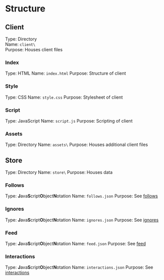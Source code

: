 # Structure
## Client
Type: Directory  
Name: `client\`  
Purpose: Houses client files

### Index
Type: HTML
Name: `index.html`
Purpose: Structure of client
### Style
Type: CSS
Name: `style.css`
Purpose: Stylesheet of client
### Script
Type: JavaScript
Name: `script.js`
Purpose: Scripting of client
### Assets
Type: Directory
Name: `assets\`
Purpose: Houses additional client files
## Store
Type: Directory
Name: `store\`
Purpose: Houses data
### Follows
Type: **J**ava**S**cript**O**bject**N**otation
Name: `follows.json`
Purpose: See [follows](wip.md)
### Ignores
Type: **J**ava**S**cript**O**bject**N**otation
Name: `ignores.json`
Purpose: See [ignores](wip.md)
### Feed
Type: **J**ava**S**cript**O**bject**N**otation
Name: `feed.json`
Purpose: See [feed](wip.md)
### Interactions
Type: **J**ava**S**cript**O**bject**N**otation
Name: `interactions.json`
Purpose: See [interactions](wip.md)
<!--stackedit_data:
eyJoaXN0b3J5IjpbLTY1MzU5MDQ2NV19
-->
